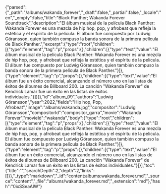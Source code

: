 {"parsed":{"_path":"/albums/wakanda_forever","_draft":false,"_partial":false,"_locale":"en","_empty":false,"title":"Black Panther; Wakanda Forever Soundtrack","description":"El álbum musical de la película Black Panther: Wakanda Forever es una mezcla de hip hop, pop, y afrobeat que refleja la estética y el espíritu de la película. El álbum fue compuesto por Ludwig Göransson, quien también compuso la banda sonora de la primera película de Black Panther.","excerpt":{"type":"root","children":[{"type":"element","tag":"p","props":{},"children":[{"type":"text","value":"El álbum musical de la película Black Panther: Wakanda Forever es una mezcla de hip hop, pop, y afrobeat que refleja la estética y el espíritu de la película. El álbum fue compuesto por Ludwig Göransson, quien también compuso la banda sonora de la primera película de Black Panther."}]},{"type":"element","tag":"p","props":{},"children":[{"type":"text","value":"El álbum fue un éxito comercial, alcanzando el número uno en las listas de éxitos de álbumes de Billboard 200. La canción \"Wakanda Forever\" de Kendrick Lamar fue un éxito en las listas de éxitos individuales."}]}]},"id":"album_09","authors":"Ludwig Göransson","year":2022,"fields":"Hip hop, Pop, Afrobeat","image":"albums/wakanda.jpg","compositor":"Ludwig Göransson","compositorId":"compositor_garra","movie":"Wakanda Forever","movieId":"wakanda","body":{"type":"root","children":[{"type":"element","tag":"p","props":{},"children":[{"type":"text","value":"El álbum musical de la película Black Panther: Wakanda Forever es una mezcla de hip hop, pop, y afrobeat que refleja la estética y el espíritu de la película. El álbum fue compuesto por Ludwig Göransson, quien también compuso la banda sonora de la primera película de Black Panther."}]},{"type":"element","tag":"p","props":{},"children":[{"type":"text","value":"El álbum fue un éxito comercial, alcanzando el número uno en las listas de éxitos de álbumes de Billboard 200. La canción \"Wakanda Forever\" de Kendrick Lamar fue un éxito en las listas de éxitos individuales."}]}],"toc":{"title":"","searchDepth":2,"depth":2,"links":[]}},"_type":"markdown","_id":"content:albums:wakanda_forever.md","_source":"content","_file":"albums/wakanda_forever.md","_extension":"md"},"hash":"0ixSSeaAlW"}